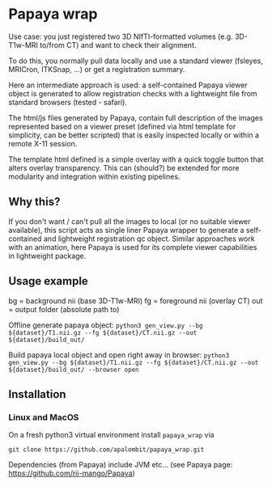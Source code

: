 # Papaya wrap
Use case: you just registered two 3D NIfTI-formatted volumes (e.g. 3D-T1w-MRI to/from CT) and want to check their alignment.


To do this, you normally pull data locally and use a standard viewer (fsleyes, MRICron, ITKSnap, ...) or get a registration summary.

Here an intermediate approach is used: a self-contained Papaya viewer object is generated to allow registration checks with a lightweight file from standard browsers (tested - safari).

The html/js files generated by Papaya, contain full description of the images represented based on a viewer preset (defined via html template for simplicity, can be better scripted) that is easily inspected locally or within a remote X-11 session.

The template html defined is a simple overlay with a quick toggle button that alters overlay transparency. This can (should?) be extended for more modularity and integration within existing pipelines.


## Why this?

If you don't want / can't pull all the images to local (or no suitable viewer available), this script acts as single liner Papaya wrapper to generate a self-contained and lightweight registration qc object. Similar approaches work with an animation, here Papaya is used for its complete viewer capabilities in lightweight package.


## Usage example

bg = background nii (base 3D-T1w-MRI)
fg = foreground nii (overlay CT)
out = output folder (absolute path to)

Offline generate papaya object:
`python3 gen_view.py --bg ${dataset}/T1.nii.gz --fg ${dataset}/CT.nii.gz --out ${dataset}/build_out/`

Build papaya local object and open right away in browser:
`python3 gen_view.py --bg ${dataset}/T1.nii.gz --fg ${dataset}/CT.nii.gz --out ${dataset}/build_out/ --browser open`


## Installation
### Linux and MacOS
On a fresh python3 virtual environment install `papaya_wrap` via

`git clone https://github.com/apalombit/papaya_wrap.git`

Dependencies (from Papaya) include JVM etc... (see Papaya page: https://github.com/rii-mango/Papaya)

